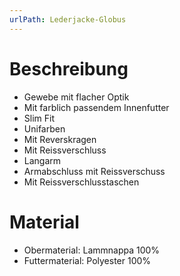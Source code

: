 ```yaml
---
urlPath: Lederjacke-Globus
---
```


# Beschreibung

- Gewebe mit flacher Optik
- Mit farblich passendem Innenfutter
- Slim Fit
- Unifarben
- Mit Reverskragen
- Mit Reissverschluss
- Langarm
- Armabschluss mit Reissverschuss
- Mit Reissverschlusstaschen

# Material

- Obermaterial: Lammnappa 100%
- Futtermaterial: Polyester 100%
